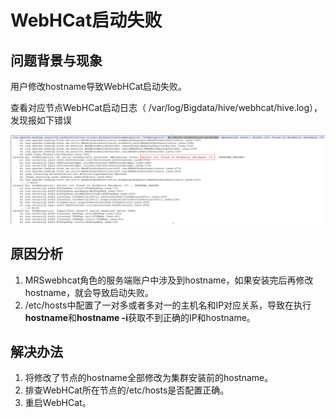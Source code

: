 # WebHCat启动失败<a name="ZH-CN_TOPIC_0210454009"></a>

## 问题背景与现象<a name="zh-cn_topic_0167276485_section842971116813"></a>

用户修改hostname导致WebHCat启动失败。

查看对应节点WebHCat启动日志（ /var/log/Bigdata/hive/webhcat/hive.log），发现报如下错误

![](figures/zh-cn_image_0167275689.png)

## 原因分析<a name="zh-cn_topic_0167276485_section724010302087"></a>

1.  MRSwebhcat角色的服务端账户中涉及到hostname，如果安装完后再修改hostname，就会导致启动失败。
2.  /etc/hosts中配置了一对多或者多对一的主机名和IP对应关系，导致在执行**hostname**和**hostname -i**获取不到正确的IP和hostname。

## 解决办法<a name="zh-cn_topic_0167276485_section17326135612212"></a>

1.  将修改了节点的hostname全部修改为集群安装前的hostname。
2.  排查WebHCat所在节点的/etc/hosts是否配置正确。
3.  重启WebHCat。

